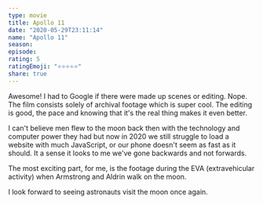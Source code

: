 ```yaml
---
type: movie
title: Apollo 11
date: "2020-05-29T23:11:14"
name: "Apollo 11"
season:
episode:
rating: 5
ratingEmoji: "⭐️⭐️⭐️⭐️⭐️"
share: true
---
```


Awesome! I had to Google if there were made up scenes or editing. Nope. The film consists solely of archival footage which is super cool. The editing is good, the pace and knowing that it's the real thing makes it even better.

I can't believe men flew to the moon back then with the technology and computer power they had but now in 2020 we still struggle to load a website with much JavaScript, or our phone doesn't seem as fast as it should. It a sense it looks to me we've gone backwards and not forwards.

The most exciting part, for me, is the footage during the EVA (extravehicular activity) when Armstrong and Aldrin walk on the moon.

I look forward to seeing astronauts visit the moon once again.
